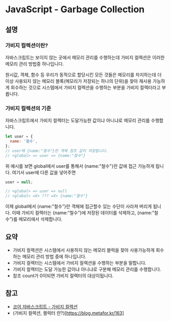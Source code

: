 # JavaScript - Garbage Collection

## 설명

### 가비지 컬렉션이란?

자바스크립트는 보이지 않는 곳에서 메모리 관리를 수행하는데 가비지 컬렉션은 이러한 메모리 관리 방법중 하나입니다.

원시값, 객체, 함수 등 우리가 동적으로 할당시킨 모든 것들은 메모리를 차지하는데 더 이상 사용되지 않는 메모리 블록(메모리가 저장되는 하나의 단위)을 찾아 재사용 가능하게 회수하는 것으로 시스템에서 가비지 컬렉션을 수행하는 부분을 가비지 컬렉터라고 부릅니다.

### 가비지 컬렉션의 기준

자바스크립트에서 가비지 컬렉터는 도달가능한 값이냐 아니냐로 메모리 관리를 수행합니다.

```jsx
let user = {
  name: '철수',
};
// user에 {name:"철수"}란 객체 참조 값이 저장됩니다.
// <global> => user => {name:"철수"}
```

위 예시를 보면 global에서 user를 통해서 {name:"철수"}란 값에 접근 가능하게 됩니다. 여기서 user에 다른 값을 넣어주면

```jsx
user = null;

// <global> => user => null
// <global> =X> ??? =X> {name:"철수"}
```

이제 global에서 {name:”철수”}란 객체에 접근할수 있는 수단이 사라져 버리게 됩니다. 이때 가비지 컬렉터는 {name:”철수”}에 저장된 데이터를 삭제하고, {name:”철수”}를 메모리에서 삭제합니다.

## 요약

- 가비지 컬렉션은 시스템에서 사용하지 않는 메모리 블럭을 찾아 사용가능하게 회수하는 메모리 관리 방법 중에 하나입니다.
- 가비지 컬렉터는 시스템에서 가비지 컬렉션을 수행하는 부분을 말합니다.
- 가비지 컬렉터는 도달 가능한 값이냐 아니냐로 구분해 메모리 관리를 수행합니다.
- 참조 count가 0이되면 가비지 컬렉터의 대상이됩니다.

## 참고

- [코어 자바스크립트 - 가비지 컬렉션](https://ko.javascript.info/garbage-collection)
- (가비지 컬렉션, 켈럭터 란?)[https://blog.metafor.kr/163]
